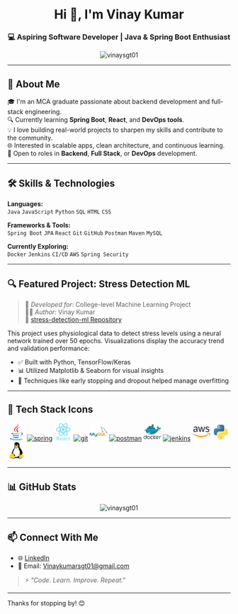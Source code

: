 <h1 align="center">Hi 👋, I'm Vinay Kumar</h1>
<h3 align="center">💻 Aspiring Software Developer | Java & Spring Boot Enthusiast</h3>

<p align="center">
  <img src="https://komarev.com/ghpvc/?username=vinaysgt01&label=Profile%20views&color=0e75b6&style=flat" alt="vinaysgt01" />
</p>

---

## 🧠 About Me

🎓 I'm an MCA graduate passionate about backend development and full-stack engineering.  
🔍 Currently learning **Spring Boot**, **React**, and **DevOps tools**.  
💡 I love building real-world projects to sharpen my skills and contribute to the community.  
🌐 Interested in scalable apps, clean architecture, and continuous learning.  
📌 Open to roles in **Backend**, **Full Stack**, or **DevOps** development.

---

## 🛠️ Skills & Technologies

**Languages:**  
`Java` `JavaScript` `Python` `SQL` `HTML` `CSS`

**Frameworks & Tools:**  
`Spring Boot` `JPA` `React` `Git` `GitHub` `Postman` `Maven` `MySQL`

**Currently Exploring:**  
`Docker` `Jenkins` `CI/CD` `AWS` `Spring Security`

---
## 🔍 Featured Project: **Stress Detection ML**

> 🏫 *Developed for*: College-level Machine Learning Project  
> 🧑‍💻 *Author*: Vinay Kumar  
> 📁 [stress-detection-ml Repository](https://github.com/VinaySgt01/stress-detection-ml)

This project uses physiological data to detect stress levels using a neural network trained over 50 epochs. Visualizations display the accuracy trend and validation performance:

- ✅ Built with Python, TensorFlow/Keras
- 📊 Utilized Matplotlib & Seaborn for visual insights
- 🔁 Techniques like early stopping and dropout helped manage overfitting
  
-----
## 🧰 Tech Stack Icons

<p align="left">
  <a href="https://www.java.com" target="_blank"><img src="https://raw.githubusercontent.com/devicons/devicon/master/icons/java/java-original.svg" alt="java" width="40" height="40"/></a>
  <a href="https://spring.io/" target="_blank"><img src="https://www.vectorlogo.zone/logos/springio/springio-icon.svg" alt="spring" width="40" height="40"/></a>
  <a href="https://reactjs.org/" target="_blank"><img src="https://raw.githubusercontent.com/devicons/devicon/master/icons/react/react-original-wordmark.svg" alt="react" width="40" height="40"/></a>
  <a href="https://git-scm.com/" target="_blank"><img src="https://www.vectorlogo.zone/logos/git-scm/git-scm-icon.svg" alt="git" width="40" height="40"/></a>
  <a href="https://www.mysql.com/" target="_blank"><img src="https://raw.githubusercontent.com/devicons/devicon/master/icons/mysql/mysql-original-wordmark.svg" alt="mysql" width="40" height="40"/></a>
  <a href="https://postman.com" target="_blank"><img src="https://www.vectorlogo.zone/logos/getpostman/getpostman-icon.svg" alt="postman" width="40" height="40"/></a>
  <a href="https://www.docker.com/" target="_blank"><img src="https://raw.githubusercontent.com/devicons/devicon/master/icons/docker/docker-original-wordmark.svg" alt="docker" width="40" height="40"/></a>
  <a href="https://www.jenkins.io" target="_blank"><img src="https://www.vectorlogo.zone/logos/jenkins/jenkins-icon.svg" alt="jenkins" width="40" height="40"/></a>
  <a href="https://aws.amazon.com" target="_blank"><img src="https://raw.githubusercontent.com/devicons/devicon/master/icons/amazonwebservices/amazonwebservices-original-wordmark.svg" alt="aws" width="40" height="40"/></a>
  <a href="https://www.python.org" target="_blank"><img src="https://raw.githubusercontent.com/devicons/devicon/master/icons/python/python-original.svg" alt="python" width="40" height="40"/></a>
  <a href="https://www.linux.org/" target="_blank"><img src="https://raw.githubusercontent.com/devicons/devicon/master/icons/linux/linux-original.svg" alt="linux" width="40" height="40"/></a>
</p>


---
## 📊 GitHub Stats

<p align="center">
  <img src="https://github-readme-stats.vercel.app/api/top-langs/?username=vinaysgt01&layout=donut&theme=tokyonight&langs_count=6" alt="vinaysgt01" />
</p>

---

## 📫 Connect With Me

- 🌐 [LinkedIn](#)  
- 📧 Email: Vinaykumarsgt01@gmail.com

> ⚡ *"Code. Learn. Improve. Repeat."*

---

Thanks for stopping by! 😊
